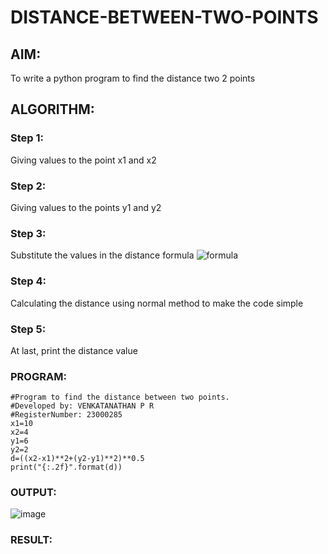 # DISTANCE-BETWEEN-TWO-POINTS

## AIM:
To write a python program to find the distance two 2 points
## ALGORITHM:
### Step 1: 
Giving values to the point x1 and x2
### Step 2: 
Giving values to the points y1 and y2
### Step 3: 
Substitute the values in the distance formula  ![formula](/formula.JPG)
### Step 4: 
Calculating the distance using normal method to make the code simple
### Step 5: 
At last, print the distance value
### PROGRAM:
```
#Program to find the distance between two points.
#Developed by: VENKATANATHAN P R
#RegisterNumber: 23000285
x1=10
x2=4
y1=6
y2=2
d=((x2-x1)**2+(y2-y1)**2)**0.5
print("{:.2f}".format(d))
```
### OUTPUT:
![image](https://github.com/23000285/DISTANCE-BETWEEN-TWO-POINTS/assets/138970859/3a282aed-0abd-45d2-8603-f5814ce13b33)


### RESULT:
